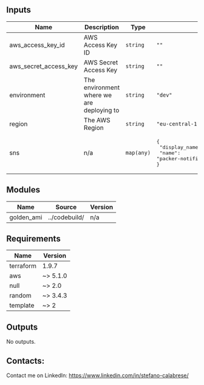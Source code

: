 <!-- BEGINNING OF PRE-COMMIT-TERRAFORM DOCS HOOK -->


## Inputs

| Name | Description | Type | Default |
|------|-------------|------|---------|
| aws_access_key_id | AWS Access Key ID | `string` | `""` |
| aws_secret_access_key | AWS Secret Access Key | `string` | `""` |
| environment | The environment where we are deploying to | `string` | `"dev"` |
| region | The AWS Region | `string` | `"eu-central-1"` |
| sns | n/a | `map(any)` | <pre>{<br/>  "display_name": "packer-notifications",<br/>  "name": "packer-notifications"<br/>}</pre> |

## Modules

| Name | Source | Version |
|------|--------|---------|
| golden_ami | ../codebuild/ | n/a |

## Requirements

| Name | Version |
|------|---------|
| terraform | 1.9.7 |
| aws | ~> 5.1.0 |
| null | ~> 2.0 |
| random | ~> 3.4.3 |
| template | ~> 2 |

## Outputs

No outputs.

## Contacts:

Contact me on LinkedIn: https://www.linkedin.com/in/stefano-calabrese/
<!-- END OF PRE-COMMIT-TERRAFORM DOCS HOOK -->
